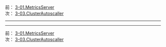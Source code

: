 前： [3-01.MetricsServer](3-01.MetricsServer.md)  
次： [3-03.ClusterAutoscaller](3-03.ClusterAutoscaller.md)  

---

---

前： [3-01.MetricsServer](3-01.MetricsServer.md)  
次： [3-03.ClusterAutoscaller](3-03.ClusterAutoscaller.md)  
